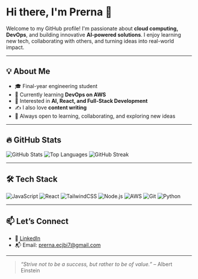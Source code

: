 # Hi there, I'm Prerna 👋

Welcome to my GitHub profile! I'm passionate about **cloud computing, DevOps**, and building innovative **AI-powered solutions**. I enjoy learning new tech, collaborating with others, and turning ideas into real-world impact.

---

## 💡 About Me

- 🎓 Final-year engineering student
- 🌱 Currently learning **DevOps on AWS**
- 🧠 Interested in **AI, React, and Full-Stack Development**
- ✍️ I also love **content writing**
- 💬 Always open to learning, collaborating, and exploring new ideas

---

## 🔥 GitHub Stats

![GitHub Stats](https://github-readme-stats.vercel.app/api?username=prernaxa&show_icons=true&theme=tokyonight)
![Top Languages](https://github-readme-stats.vercel.app/api/top-langs/?username=prernaxa&layout=compact&theme=tokyonight)
![GitHub Streak](https://github-readme-streak-stats.herokuapp.com/?user=prernaxa&theme=tokyonight)

---

## 🛠️ Tech Stack

![JavaScript](https://img.shields.io/badge/-JavaScript-F7DF1E?style=flat&logo=javascript&logoColor=black)
![React](https://img.shields.io/badge/-React-61DAFB?style=flat&logo=react&logoColor=black)
![TailwindCSS](https://img.shields.io/badge/-TailwindCSS-38B2AC?style=flat&logo=tailwind-css&logoColor=white)
![Node.js](https://img.shields.io/badge/-Node.js-339933?style=flat&logo=node.js&logoColor=white)
![AWS](https://img.shields.io/badge/-AWS-232F3E?style=flat&logo=amazon-aws)
![Git](https://img.shields.io/badge/-Git-F05032?style=flat&logo=git&logoColor=white)
![Python](https://img.shields.io/badge/-Python-3776AB?style=flat&logo=python&logoColor=white)

---

## 📫 Let’s Connect

- 💼 [LinkedIn](https://www.linkedin.com/in/prernaprakash28/)
- 📬 Email: prerna.ecjbi7@gmail.com

---

> *“Strive not to be a success, but rather to be of value.”* – Albert Einstein


<!--
**prernaxa/prernaxa** is a ✨ _special_ ✨ repository because its `README.md` (this file) appears on your GitHub profile.

Here are some ideas to get you started:

- 🔭 I’m currently working on ...
- 🌱 I’m currently learning ...
- 👯 I’m looking to collaborate on ...
- 🤔 I’m looking for help with ...
- 💬 Ask me about ...
- 📫 How to reach me: ...
- 😄 Pronouns: ...
- ⚡ Fun fact: ...
-->
